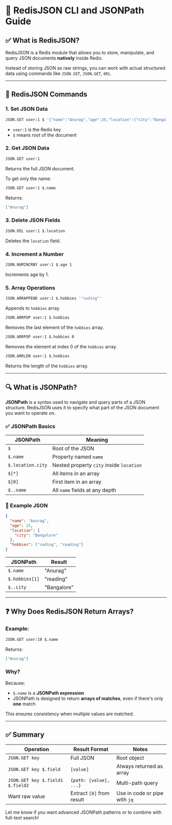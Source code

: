 # 📘 RedisJSON CLI and JSONPath Guide

## ✅ What is RedisJSON?

RedisJSON is a Redis module that allows you to store, manipulate, and query JSON documents **natively** inside Redis.

Instead of storing JSON as raw strings, you can work with actual structured data using commands like `JSON.SET`, `JSON.GET`, etc.

---

## 🔧 RedisJSON Commands

### 1. **Set JSON Data**

```bash
JSON.SET user:1 $ '{"name":"Anurag","age":25,"location":{"city":"Bangalore"}}'
```

- `user:1` is the Redis key
- `$` means root of the document

### 2. **Get JSON Data**

```bash
JSON.GET user:1
```

Returns the full JSON document.

To get only the name:

```bash
JSON.GET user:1 $.name
```

Returns:

```json
["Anurag"]
```

### 3. **Delete JSON Fields**

```bash
JSON.DEL user:1 $.location
```

Deletes the `location` field.

### 4. **Increment a Number**

```bash
JSON.NUMINCRBY user:1 $.age 1
```

Increments age by 1.

### 5. **Array Operations**

```bash
JSON.ARRAPPEND user:1 $.hobbies '"coding"'
```

Appends to `hobbies` array.

```bash
JSON.ARRPOP user:1 $.hobbies
```

Removes the last element of the `hobbies` array.

```bash
JSON.ARRPOP user:1 $.hobbies 0
```

Removes the element at index 0 of the `hobbies` array.

```bash
JSON.ARRLEN user:1 $.hobbies
```

Returns the length of the `hobbies` array.

---

## 🔍 What is JSONPath?

**JSONPath** is a syntax used to navigate and query parts of a JSON structure. RedisJSON uses it to specify what part of the JSON document you want to operate on.

### ✅ JSONPath Basics

| JSONPath          | Meaning                                  |
| ----------------- | ---------------------------------------- |
| `$`               | Root of the JSON                         |
| `$.name`          | Property named `name`                    |
| `$.location.city` | Nested property `city` inside `location` |
| `$[*]`            | All items in an array                    |
| `$[0]`            | First item in an array                   |
| `$..name`         | All `name` fields at any depth           |

### 🧪 Example JSON

```json
{
  "name": "Anurag",
  "age": 25,
  "location": {
    "city": "Bangalore"
  },
  "hobbies": ["coding", "reading"]
}
```

| JSONPath       | Result      |
| -------------- | ----------- |
| `$.name`       | "Anurag"    |
| `$.hobbies[1]` | "reading"   |
| `$..city`      | "Bangalore" |

---

## ❓ Why Does RedisJSON Return Arrays?

### Example:

```bash
JSON.GET user:10 $.name
```

Returns:

```json
["Anurag"]
```

### Why?

Because:

- `$.name` is a **JSONPath expression**
- JSONPath is designed to return **arrays of matches**, even if there's only **one** match

This ensures consistency when multiple values are matched.

---

## ✅ Summary

| Operation                        | Result Format             | Notes                         |
| -------------------------------- | ------------------------- | ----------------------------- |
| `JSON.GET key`                   | Full JSON                 | Root object                   |
| `JSON.GET key $.field`           | `[value]`                 | Always returned as array      |
| `JSON.GET key $.field1 $.field2` | `{path: [value], ...}`    | Multi-path query              |
| Want raw value                   | Extract `[0]` from result | Use in code or pipe with `jq` |

Let me know if you want advanced JSONPath patterns or to combine with full-text search!
